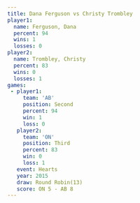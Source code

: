 ```yaml
---
title: Dana Ferguson vs Christy Trombley
player1:                 
  name: Ferguson, Dana   
  percent: 94            
  wins: 1                
  losses: 0              
player2:                 
  name: Trombley, Christy
  percent: 83            
  wins: 0                
  losses: 1              
games:
 - player1:          
     team: 'AB'      
     position: Second
     percent: 94     
     win: 1          
     loss: 0         
   player2:         
     team: 'ON'     
     position: Third
     percent: 83    
     win: 0         
     loss: 1        
   event: Hearts        
   year: 2015           
   draw: Round Robin(13)
   score: ON 5 - AB 8   
---
```

